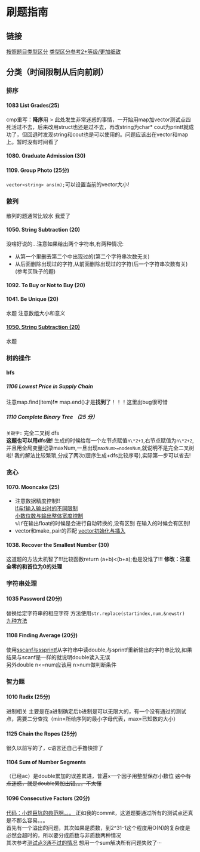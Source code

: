 # 刷题指南
## 链接
[按照题目类型区分](https://blog.csdn.net/qq_29762941/article/details/82953024) 
[类型区分参考2+等级/更加细致](https://blog.csdn.net/Alternative_19/article/details/83067448)
## 分类（时间限制从后向前刷）
### 排序
#### 1083 List Grades(25)
cmp重写：**降序**用 > 
此处发生非常迷惑的事情，一开始用map加vector测试点四死活过不去，后来改用struct也还是过不去，再改string为char* cout为printf就成功了，但回退时发现string和cout也是可以使用的。问题应该出在vector和map上。暂时没有时间看了
#### 1080. Graduate Admission (30)
#### 1109. Group Photo (25分)
 ``vector<string> ans(m);``可以设置当前的vector大小!
### 散列
散列的题通常比较水 我爱了
#### 1050. String Subtraction (20)
没啥好说的...注意如果给出两个字符串,有两种情况:
- 从第一个里删去第二个中出现过的(第二个字符串次数无关)
- 从后面删除出现过的字符,从前面删除出现过的字符(后一个字符串次数有关)(参考买珠子的题)
#### 1092. To Buy or Not to Buy (20)
#### 1041. Be Unique (20)
水题 注意数组大小和意义
#### [1050. String Subtraction (20)](https://github.com/yifang0-0/pat-/blob/master/1050.%20String%20Subtraction%20(20))
水题
### 树的操作
#### bfs
##### 1106 Lowest Price in Supply Chain
注意map.find(item)**!=** map.end()才是**找到**了！！！这里出bug很可惜
##### 1110 Complete Binary Tree （25 分）
``关键字:`` 完全二叉树 dfs  
**这题也可以用dfs做!** 生成的时候给每一个左节点赋值``n\*2+1``,右节点赋值为``n\*2+2``,并且用全局变量记录maxNum,一旦出现``maxNum>=nodesNum``,就说明不是完全二叉树啦!
我的解法比较繁琐,分成了两次(层序生成+dfs比较序号),实际第一步可以省去!

### 贪心
#### 1070. Mooncake (25)
- 注意数据精度控制!!  
[lf与f输入输出时的不同限制](https://blog.csdn.net/selooloo/article/details/4957204)  
[小数位数与输出整体宽度控制](https://blog.csdn.net/yss28/article/details/53538063)  
``%lf``在输出float的时候是会进行自动转换的,没有区别 在输入的时候会有区别!
- vector和make_pair的匹配
[vector初始化与插入](https://blog.csdn.net/qq_35962520/article/details/81628852)
#### 1038. Recover the Smallest Number (30)
这道题的方法太机智了!!!比较函数return (a+b)<(b+a);也是没谁了!!! 
**修改：注意全零的和首位为0的处理**
### 字符串处理
#### 1035 Password (20分) 
替换给定字符串的相应字符 方法使用``str.replace(startindex,num,&newstr)``  
[九种方法](https://blog.csdn.net/cai_niaocainiao/article/details/81260902)
#### 1108 Finding Average (20分)
使用[sscanf与ssprintf](https://www.cnblogs.com/lyq105/archive/2009/11/28/1612677.html)从字符串中读double,与sprintf重新输出的字符串比较,如果结果与scanf是一样的就说明double读入无误  
另外double n<=num应该用 n>num做判断条件  

### 智力题
#### 1010 Radix (25分)
进制相关 主要是在a进制确定后b进制是可以无限大的，有一个没有通过的测试点，需要二分查找（min=所给序列的最小字母代表，max=已知数的大小）
#### 1125 Chain the Ropes (25分)
很久以前写的了，c语言还自己手撸快排了
#### 1104 Sum of Number Segments	
（已经ac）是double累加的误差累进，普遍×一个因子用整型保存小数位
~~这个有点迷惑，就是double累加出错。。。不太懂~~
#### 1096 Consecutive Factors (20分)

[代码：小题巨坑的典范啊。。。 ](https://github.com/yifang0-0/pat-/blob/master/1096%20Consecutive%20Factors%20(20%E5%88%86).cpp)
正如我的commit，这道题要通过所有的测试点还真是不那么容易。。。  
首先有一个溢出的问题，其次如果是质数，到2^31-1这个程度用O(N)的复杂度是必然会超时的，所以要分成质数与非质数两种情况  
其次参考[测试点3通不过的情况](https://blog.csdn.net/Strengthennn/article/details/105080768?utm_medium=distribute.pc_relevant.none-task-blog-BlogCommendFromMachineLearnPai2-5.channel_param&depth_1-utm_source=distribute.pc_relevant.none-task-blog-BlogCommendFromMachineLearnPai2-5.channel_param) 想用一个sum解决所有问题失败了···
